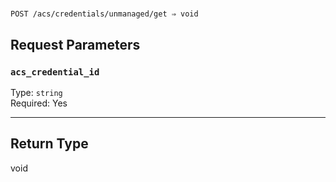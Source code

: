 # 

```
POST /acs/credentials/unmanaged/get ⇒ void
```



## Request Parameters

### `acs_credential_id`

Type: `string`\
Required: Yes



---

## Return Type

void
